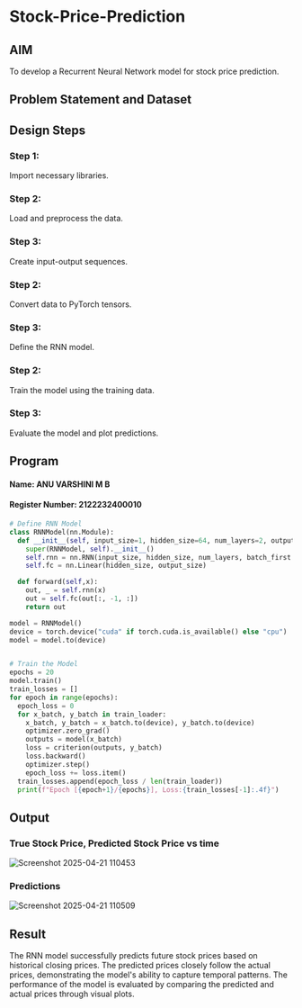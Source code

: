 # Stock-Price-Prediction


## AIM

To develop a Recurrent Neural Network model for stock price prediction.

## Problem Statement and Dataset


## Design Steps

### Step 1:
Import necessary libraries.

### Step 2:
Load and preprocess the data.

### Step 3:
Create input-output sequences.

### Step 2:
Convert data to PyTorch tensors.

### Step 3:
Define the RNN model.

### Step 2:
Train the model using the training data.

### Step 3:
Evaluate the model and plot predictions.

## Program
#### Name: ANU VARSHINI M B
#### Register Number: 2122232400010


```Python 
# Define RNN Model
class RNNModel(nn.Module):
  def __init__(self, input_size=1, hidden_size=64, num_layers=2, output_size=1):
    super(RNNModel, self).__init__()
    self.rnn = nn.RNN(input_size, hidden_size, num_layers, batch_first = True)
    self.fc = nn.Linear(hidden_size, output_size)

  def forward(self,x):
    out, _ = self.rnn(x)
    out = self.fc(out[:, -1, :])
    return out

model = RNNModel()
device = torch.device("cuda" if torch.cuda.is_available() else "cpu")
model = model.to(device)


# Train the Model
epochs = 20
model.train()
train_losses = []
for epoch in range(epochs):
  epoch_loss = 0
  for x_batch, y_batch in train_loader:
    x_batch, y_batch = x_batch.to(device), y_batch.to(device)
    optimizer.zero_grad()
    outputs = model(x_batch)
    loss = criterion(outputs, y_batch)
    loss.backward()
    optimizer.step()
    epoch_loss += loss.item()
  train_losses.append(epoch_loss / len(train_loader))
  print(f"Epoch [{epoch+1}/{epochs}], Loss:{train_losses[-1]:.4f}")
```

## Output

### True Stock Price, Predicted Stock Price vs time

![Screenshot 2025-04-21 110453](https://github.com/user-attachments/assets/093a5ee4-90a7-499a-ba22-49f0f8f73cdd)



### Predictions 

![Screenshot 2025-04-21 110509](https://github.com/user-attachments/assets/e1092557-e81e-4364-8ecb-40ab52164219)






## Result
The RNN model successfully predicts future stock prices based on historical closing prices. The predicted prices closely follow the actual prices, demonstrating the model's ability to capture temporal patterns. The performance of the model is evaluated by comparing the predicted and actual prices through visual plots.

